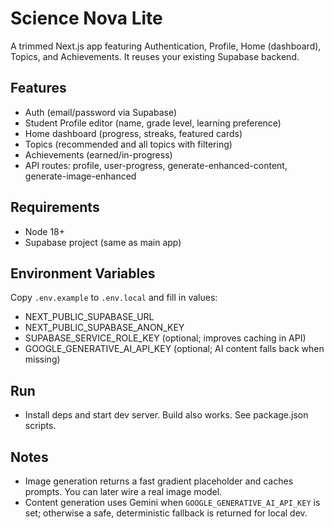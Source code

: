 # Science Nova Lite

A trimmed Next.js app featuring Authentication, Profile, Home (dashboard), Topics, and Achievements. It reuses your existing Supabase backend.

## Features
- Auth (email/password via Supabase)
- Student Profile editor (name, grade level, learning preference)
- Home dashboard (progress, streaks, featured cards)
- Topics (recommended and all topics with filtering)
- Achievements (earned/in-progress)
- API routes: profile, user-progress, generate-enhanced-content, generate-image-enhanced

## Requirements
- Node 18+
- Supabase project (same as main app)

## Environment Variables
Copy `.env.example` to `.env.local` and fill in values:

- NEXT_PUBLIC_SUPABASE_URL
- NEXT_PUBLIC_SUPABASE_ANON_KEY
- SUPABASE_SERVICE_ROLE_KEY (optional; improves caching in API)
- GOOGLE_GENERATIVE_AI_API_KEY (optional; AI content falls back when missing)

## Run
- Install deps and start dev server. Build also works. See package.json scripts.

## Notes
- Image generation returns a fast gradient placeholder and caches prompts. You can later wire a real image model.
- Content generation uses Gemini when `GOOGLE_GENERATIVE_AI_API_KEY` is set; otherwise a safe, deterministic fallback is returned for local dev.
